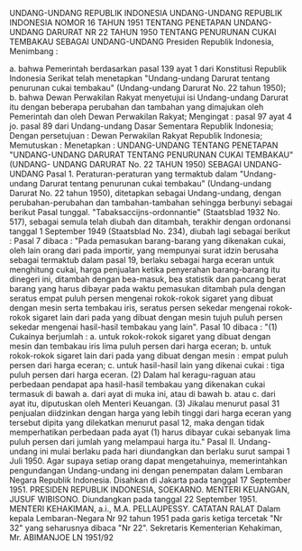  UNDANG-UNDANG REPUBLIK INDONESIA UNDANG-UNDANG REPUBLIK INDONESIA NOMOR 16 TAHUN 1951 TENTANG PENETAPAN UNDANG-UNDANG DARURAT NR 22 TAHUN 1950 TENTANG PENURUNAN CUKAI TEMBAKAU SEBAGAI UNDANG-UNDANG Presiden Republik Indonesia,
Menimbang :

a. bahwa Pemerintah berdasarkan pasal 139 ayat 1 dari Konstitusi Republik Indonesia Serikat telah menetapkan "Undang-undang Darurat tentang penurunan cukai tembakau" (Undang-undang Darurat No. 22 tahun 1950);
b. bahwa Dewan Perwakilan Rakyat menyetujui isi Undang-undang Darurat itu dengan beberapa perubahan dan tambahan yang dimajukan oleh Pemerintah dan oleh Dewan Perwakilan Rakyat;
Mengingat :
 pasal 97 ayat 4 jo. pasal 89 dari Undang-undang Dasar Sementara Republik Indonesia; Dengan persetujuan : Dewan Perwakilan Rakyat Republik Indonesia; Memutuskan : Menetapkan : UNDANG-UNDANG TENTANG PENETAPAN "UNDANG-UNDANG DARURAT TENTANG PENURUNAN CUKAI TEMBAKAU" (UNDANG- UNDANG DARURAT No. 22 TAHUN 1950) SEBAGAI UNDANG-UNDANG Pasal 1. Peraturan-peraturan yang termaktub dalam "Undang-undang Darurat tentang penurunan cukai tembakau" (Undang-undang Darurat No. 22 tahun 1950), ditetapkan sebagai Undang-undang, dengan perubahan-perubahan dan tambahan-tambahan sehingga berbunyi sebagai berikut Pasal tunggal. "Tabaksaccijns-ordonnantie" (Staatsblad 1932 No. 517), sebagai semula telah diubah dan ditambah, terakhir dengan ordonansi tanggal 1 September 1949 (Staatsblad No. 234), diubah lagi sebagai berikut : Pasal 7 dibaca : "Pada pemasukan barang-barang yang dikenakan cukai, oleh lain orang dari pada importir, yang mempunyai surat idzin berusaha sebagai termaktub dalam pasal 19, berlaku sebagai harga eceran untuk menghitung cukai, harga penjualan ketika penyerahan barang-barang itu dinegeri ini, ditambah dengan bea-masuk, bea statistik dan pancang berat barang yang harus dibayar pada waktu pemasukan ditambah pula dengan seratus empat puluh persen mengenai rokok-rokok sigaret yang dibuat dengan mesin serta tembakau iris, seratus persen sekedar mengenai rokok-rokok sigaret lain dari pada yang dibuat dengan mesin tujuh puluh persen sekedar mengenai hasil-hasil tembakau yang lain". Pasal 10 dibaca : "(1) Cukainya berjumlah :
a. untuk rokok-rokok sigaret yang dibuat dengan mesin dan tembakau iris lima puluh persen dari harga eceran;
b. untuk rokok-rokok sigaret lain dari pada yang dibuat dengan mesin : empat puluh persen dari harga eceran;
c. untuk hasil-hasil lain yang dikenai cukai : tiga puluh persen dari harga eceran.
(2) Dalam hal keragu-raguan atau perbedaan pendapat apa hasil-hasil tembakau yang dikenakan cukai termasuk di bawah a. dari ayat di muka ini, atau di bawah b. atau c. dari ayat itu, diputuskan oleh Menteri Keuangan.
(3) Jikalau menurut pasal 31 penjualan diidzinkan dengan harga yang lebih tinggi dari harga eceran yang tersebut dipita yang dilekatkan menurut pasal 12, maka dengan tidak memperhatikan perbedaan pada ayat (1) harus dibayar cukai sebanyak lima puluh persen dari jumlah yang melampaui harga itu." Pasal II. Undang-undang ini mulai berlaku pada hari diundangkan dan berlaku surut sampai 1 Juli 1950. Agar supaya setiap orang dapat mengetahuinya, memerintahkan pengundangan Undang-undang ini dengan penempatan dalam Lembaran Negara Republik Indonesia. Disahkan di Jakarta pada tanggal 17 September 1951. PRESIDEN REPUBLIK INDONESIA, SOEKARNO. MENTERI KEUANGAN, JUSUF WIBISONO. Diundangkan pada tanggal 22 September 1951. MENTERI KEHAKIMAN, a.i., M.A. PELLAUPESSY. CATATAN RALAT Dalam kepala Lembaran-Negara Nr 92 tahun 1951 pada garis ketiga tercetak "Nr 32" yang seharusnya dibaca "Nr 22". Sekretaris Kementerian Kehakiman, Mr. ABIMANJOE LN 1951/92
